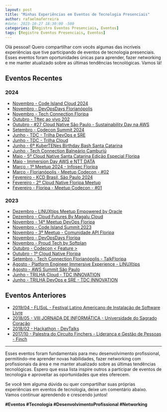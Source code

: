 ```yaml
---
layout: post
title: "Minhas Experiências em Eventos de Tecnologia Presenciais"
author: rafaelmaferreira
#date: 2023-10-27 18:30:00 -500
categories: [Registro Eventos Presenciais, Eventos]
tags: [Registro Eventos Presenciais, Eventos]
---
```


Olá pessoal! Quero compartilhar com vocês algumas das incríveis experiências que tive participando de eventos de tecnologia presenciais. Esses eventos foram oportunidades únicas para aprender, fazer networking e me manter atualizado sobre as últimas tendências tecnológicas. Vamos lá!

## Eventos Recentes

### 2024

- <i class="fa-solid fa-link"></i> [Novembro - Code Island Cloud 2024](https://cloud.codeisland.com.br/)
- <i class="fa-solid fa-link"></i> [Novembro - DevOpsDays Florianópolis](https://devopsdays.org/events/2024-florianopolis/welcome/)
- <i class="fa-solid fa-link"></i> [Novembro - Tech Connection Floripa](https://talkfloripa.com.br/)
- <i class="fa-solid fa-link"></i> [Outubro - Tftec ao vivo 202](https://www.tftec.com.br/tftecaovivo-2024/)
- <i class="fa-solid fa-link"></i> [Outubro - #27 Cloud Native São Paulo - Sustainability Day na AWS](https://community.cncf.io/events/details/cncf-cloud-native-sao-paulo-presents-27-cloud-native-sao-paulo-sustainability-day-na-aws/)
- <i class="fa-solid fa-link"></i> [Setembro - Codecon Summit 2024](https://codecon.dev/summit/programacao)
- <i class="fa-solid fa-link"></i> [Junho - TDC - Trilha DevOps e SRE](https://thedevconf.com/tdc/2024/florianopolis/trilha-devops-e-sre)
- <i class="fa-solid fa-link"></i> [Junho - TDC - Trilha Cloud](https://thedevconf.com/tdc/2024/florianopolis/trilha-cloud)
- <i class="fa-solid fa-link"></i> [Junho - 6º KuberTENes Birthday Bash Santa Catarina](https://community.cncf.io/events/details/cncf-cloud-native-santa-catarina-presents-6o-kubertenes-birthday-bash-santa-catarina/)
- <i class="fa-solid fa-link"></i> [Junho - Tech Connection Balneário Camburiú](https://talkfloripa.com.br/grade)
- <i class="fa-solid fa-link"></i> [Maio - 5º Cloud Native Santa Catarina Edição Especial Floripa](https://community.cncf.io/events/details/cncf-cloud-native-santa-catarina-presents-5o-cloud-native-santa-catarina-edicao-especial-floripa/)
- <i class="fa-solid fa-link"></i> [Maio - Immersion Day AWS e NTT DATA](https://www.sympla.com.br/evento/immersion-day-aws-e-ntt-data/2398471)
- <i class="fa-solid fa-link"></i> [Março - 1º Meetup 2024 - Infosec Floripa](https://www.eventbrite.com/e/1o-meetup-2024-infosec-floripa-tickets-860860014477)
- <i class="fa-solid fa-link"></i> [Março - Florianópolis - Meetup Codecon - #02](https://eventos.codecon.dev/meetup-codecon-fln-02/)
- <i class="fa-solid fa-link"></i> [Fevereiro - KCD Brasil, São Paulo 2024](https://community.cncf.io/events/details/cncf-kcd-brasil-presents-kcd-brasil-sao-paulo-2024/)
- <i class="fa-solid fa-link"></i> [Fevereiro - 2º Cloud Native Floripa Meetup](https://community.cncf.io/events/details/cncf-cloud-native-floripa-presents-2o-cloud-native-floripa-meetup/)
- <i class="fa-solid fa-link"></i> [Fevereiro - Floripa - Meetup Codecon - #01](https://eventos.codecon.dev/meetup-codecon-floripa-01/)

### 2023
- <i class="fa-solid fa-link"></i> [Dezembro - LINUXtips Meetup Empowered by Oracle](https://www.youtube.com/live/RaMHnD3Ico4?app=desktop&si=s05HvlLHANQYv6bV)
- <i class="fa-solid fa-link"></i> [Dezembro - Cloud Futures By Magalu Cloud](https://cloudfutures.tech/)
- <i class="fa-solid fa-link"></i> [Novembro - 14º Meetup DevOps Floripa](https://www.meetup.com/devops-florianopolis/events/297529400/)
- <i class="fa-solid fa-link"></i> [Novembro - Code Island Summit 2023](https://summit.codeisland.com.br/?_gl=1%2A137a3lz%2A_ga%2AMTA0ODg4NjgwNy4xNjk5ODkzOTYx%2A_ga_XYNHZBCPDB%2AMTcwMTExMTAzMy40LjAuMTcwMTExMTAzMy4wLjAuMA..%2A_ga_YGC76HLJRP%2AMTcwMTExMTAzMy40LjAuMTcwMTExMTAzMy4wLjAuMA..&_ga=2.233975638.994001474.1701111034-1048886807.1699893961)
- <i class="fa-solid fa-link"></i> [Novembro - 3º Meetup - Comunidade API Floripa](https://www.sympla.com.br/evento/3-meetup-comunidade-api-floripa/2220166?referrer=t.co)
- <i class="fa-solid fa-link"></i> [Novembro - DevOpsDays Floripa](https://devopsdays.org/events/2023-florianopolis/program)
- <i class="fa-solid fa-link"></i> [Novembro - Proud Tech by Softplan](https://www.proudtech.com.br/)
- <i class="fa-solid fa-link"></i> [Outubro - Codecon < Feature >](https://www.codecon.dev/feature)
- <i class="fa-solid fa-link"></i> [Outubro - 1º Cloud Native Floripa](https://community.cncf.io/events/details/cncf-cloud-native-floripa-presents-1o-cloud-native-floripa/)
- <i class="fa-solid fa-link"></i> [Setembro - Tech Connection Florianópolis - TalkFloripa](https://talkfloripa.com.br/tech-connection-fln)
- <i class="fa-solid fa-link"></i> [Agosto - Platform Engineer Immersive Experience - LINUXtips](https://www.linuxtips.io/platform-engineer-immersive-experience)
- <i class="fa-solid fa-link"></i> [Agosto - AWS Summit São Paulo](https://aws.amazon.com/pt/events/summits/sao-paulo/)
- <i class="fa-solid fa-link"></i> [Junho - TRILHA Cloud - TDC INNOVATION](https://thedevconf.com/tdc/2023/innovation/trilha-cloud)
- <i class="fa-solid fa-link"></i> [Junho - TRILHA DevOps e SRE - TDC INNOVATION](https://thedevconf.com/tdc/2023/innovation/trilha-cloud)

## Eventos Anteriores

- <i class="fa-solid fa-link"></i> [2019/04 - FLISoL - Festival Latino Americano de Instalação de Software Livre](https://flisol.info/FLISOL2019/Brasil/Bauru)
- <i class="fa-solid fa-link"></i> [2018/05 - VIII JORNADA DE INFORMÁTICA - Universidade do Sagrado Coração](https://unisagrado.edu.br/8jor-info)
- <i class="fa-solid fa-link"></i> [2018/02 - Hackathon - DevTalks](https://fibbauru.br/site/conteudo/462-hackathon-evento-inedito-em-bauru-comeca-hoje-.html)
- <i class="fa-solid fa-link"></i> [2017/10 - Palestra do Circuito Finchers - Liderança e Gestão de Pessoas - Finch](https://stoblobcertificados011.blob.core.windows.net/certificados/2017-10-Palestra.sobre.Liderança.Gestão.de.Pessoas-Finch.pdf)

---

Esses eventos foram fundamentais para meu desenvolvimento profissional, permitindo-me aprender novas habilidades, fazer networking com profissionais da área e me manter atualizado sobre as últimas tendências tecnológicas. Espero que essa lista inspire outros a participar de eventos de tecnologia e aproveitar as oportunidades que eles oferecem.

Se você tem alguma dúvida ou quer compartilhar suas próprias experiências em eventos de tecnologia, deixe um comentário abaixo. Vamos continuar aprendendo e crescendo juntos!

**#Eventos #Tecnologia #DesenvolvimentoProfissional #Networking**
